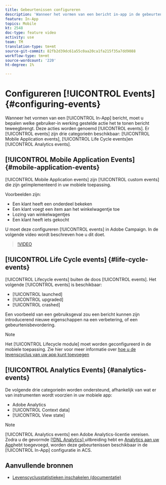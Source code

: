 ```yaml
---
title: Gebeurtenissen configureren
description: 'Wanneer het vormen van een bericht in-app in de gebeurtenissen van Adobe Campaign Standard (ACS) bepaalt welke gebruiker in werking gestelde actie het bericht zal teweegbrengen om worden getoond. '
feature: In-App
topics: Mobile
kt: 2548
doc-type: feature video
activity: use
team: TM
translation-type: tm+mt
source-git-commit: 82fb2d39dc61a55c0aa20ca1fa215f35a7dd9088
workflow-type: tm+mt
source-wordcount: '220'
ht-degree: 1%

---
```



# Configureren [!UICONTROL Events] {#configuring-events}

Wanneer het vormen van een [!UICONTROL In-App] bericht, moet u bepalen welke gebruiker-in werking gestelde actie het te tonen bericht teweegbrengt. Deze acties worden genoemd [!UICONTROL events]. Er [!UICONTROL events] zijn drie categorieën beschikbaar: [!UICONTROL Mobile Application events], [!UICONTROL Life Cycle events]en [!UICONTROL Analytics events].

## [!UICONTROL Mobile Application Events] {#mobile-application-events}

[!UICONTROL Mobile Application events] zijn [!UICONTROL custom events] die zijn geïmplementeerd in uw mobiele toepassing.

Voorbeelden zijn:

* Een klant heeft een onderdeel bekeken
* Een klant voegt een item aan het winkelwagentje toe
* Lozing van winkelwagentjes
* Een klant heeft iets gekocht

U moet deze configureren [!UICONTROL events] in Adobe Campaign. In de volgende video wordt beschreven hoe u dit doet.

>[!VIDEO](https://video.tv.adobe.com/v/26245?quality=12)

## [!UICONTROL Life Cycle events]  {#life-cycle-events}

[!UICONTROL Lifecycle events] buiten de doos [!UICONTROL events]. Het volgende [!UICONTROL events] is beschikbaar:

* [!UICONTROL launched]
* [!UICONTROL upgraded]
* [!UICONTROL crashed]

Een voorbeeld van een gebruiksgeval zou een bericht kunnen zijn introducerend nieuwe eigenschappen na een verbetering, of een gebeurtenisbevordering.

>[!NOTE]
>
>Het [!UICONTROL Lifecycle module] moet worden geconfigureerd in de mobiele toepassing. Zie hier voor meer informatie over [hoe u de levenscyclus van uw app kunt toevoegen](https://aep-sdks.gitbook.io/docs/using-mobile-extensions/mobile-core/lifecycle)

## [!UICONTROL Analytics Events] {#analytics-events}

De volgende drie categorieën worden ondersteund, afhankelijk van wat er van instrumenten wordt voorzien in uw mobiele app:

* Adobe Analytics
* [!UICONTROL Context data]
* [!UICONTROL View state]

>[!NOTE]
>
>[!UICONTROL Analytics events] een Adobe Analytics-licentie vereisen. Zodra u de gevormde [[!DNL Analytics] ](https://aep-sdks.gitbook.io/docs/using-mobile-extensions/adobe-analytics#configure-analytics-extension-in-launch) uitbreiding hebt en [Analytics aan uw App](https://aep-sdks.gitbook.io/docs/using-mobile-extensions/adobe-analytics#add-analytics-to-your-app)hebt toegevoegd, worden deze gebeurtenissen beschikbaar in de [!UICONTROL In-App] configuratie in ACS.

## Aanvullende bronnen

* [Levenscyclusstatistieken inschakelen (documentatie)](https://aep-sdks.gitbook.io/docs/getting-started/initialize-the-sdk#enable-lifecycle-metrics)
